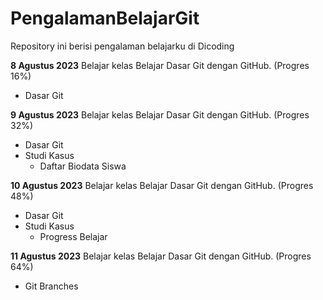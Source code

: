 # PengalamanBelajarGit
Repository ini berisi pengalaman belajarku di Dicoding

**8 Agustus 2023**
Belajar kelas Belajar Dasar Git dengan GitHub. (Progres 16%)
* Dasar Git

**9 Agustus 2023**
Belajar kelas Belajar Dasar Git dengan GitHub. (Progres 32%)
* Dasar Git
* Studi Kasus
  - Daftar Biodata Siswa

**10 Agustus 2023**
Belajar kelas Belajar Dasar Git dengan GitHub. (Progres 48%)
* Dasar Git
* Studi Kasus
  - Progress Belajar

**11 Agustus 2023**
Belajar kelas Belajar Dasar Git dengan GitHub. (Progres 64%)
* Git Branches
